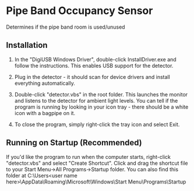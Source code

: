 Pipe Band Occupancy Sensor
=================

Determines if the pipe band room is used/unused

Installation
------------

1) In the "DigiUSB Windows Driver", double-click InstallDriver.exe and follow the instructions.
This enables USB support for the detector. 

2) Plug in the detector - it should scan for device drivers and install everything automatically.

3) Double-click "detector.vbs" in the root folder. This launches the monitor and listens 
to the detector for ambient light levels. You can tell if the program is running by 
looking in your icon tray - there should be a white icon with a bagpipe on it. 

4) To close the program, simply right-click the tray icon and select Exit. 


Running on Startup (Recommended)
------------------

If you'd like the program to run when the computer starts, right-click "detector.vbs"
and select "Create Shortcut". Click and drag the shortcut file to your 
Start Menu->All Programs->Startup folder. You can also find this folder at 
C:\Users\<user name here>\AppData\Roaming\Microsoft\Windows\Start Menu\Programs\Startup

